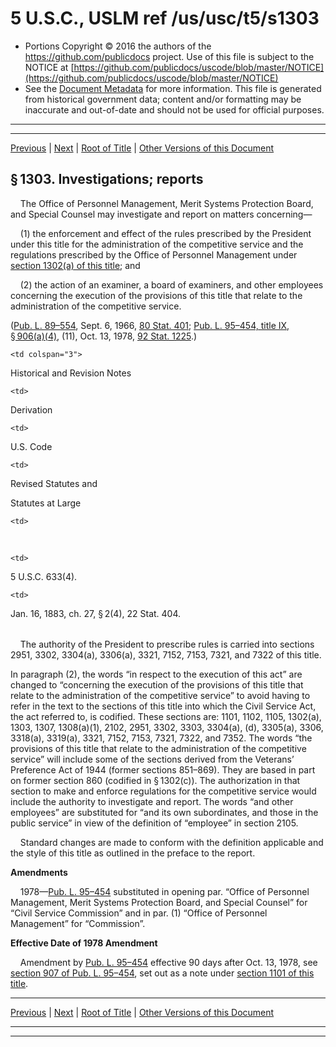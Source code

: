 ---
---

# 5 U.S.C., USLM ref /us/usc/t5/s1303

* Portions Copyright © 2016 the authors of the https://github.com/publicdocs project.
  Use of this file is subject to the NOTICE at [https://github.com/publicdocs/uscode/blob/master/NOTICE](https://github.com/publicdocs/uscode/blob/master/NOTICE)
* See the [Document Metadata](././../../../../..//README.md) for more information.
  This file is generated from historical government data; content and/or formatting may be inaccurate and out-of-date and should not be used for official purposes.

----------
----------

[Previous](./../../../../..//us/usc/t5/ptII/ch13/m__us_usc_t5_s1302.md) | [Next](./../../../../..//us/usc/t5/ptII/ch13/m__us_usc_t5_s1304.md) | [Root of Title](./../../../../../) | [Other Versions of this Document](https://publicdocs.github.io/go/links?ns=uslm&ref=%2Fus%2Fusc%2Ft5%2Fs1303)

## § 1303. Investigations; reports

    The Office of Personnel Management, Merit Systems Protection Board, and Special Counsel may investigate and report on matters concerning—

    (1) the enforcement and effect of the rules prescribed by the President under this title for the administration of the competitive service and the regulations prescribed by the Office of Personnel Management under [section 1302(a) of this title][/us/usc/t5/s1302/a]; and

    (2) the action of an examiner, a board of examiners, and other employees concerning the execution of the provisions of this title that relate to the administration of the competitive service.

([Pub. L. 89–554][/us/pl/89/554], Sept. 6, 1966, [80 Stat. 401][/us/stat/80/401]; [Pub. L. 95–454, title IX, § 906(a)(4)][/us/pl/95/454/s906/a/4], (11), Oct. 13, 1978, [92 Stat. 1225][/us/stat/92/1225].)

<table>

  <tr>

    <td colspan="3"> 

Historical and Revision Notes  </td>

  </tr>

  <tr>

    <td> 

Derivation  </td>

    <td> 

U.S. Code  </td>

    <td> 

Revised Statutes and

Statutes at Large  </td>

  </tr>

  <tr>

    <td> 

   </td>

    <td> 

5 U.S.C. 633(4).  </td>

    <td> 

Jan. 16, 1883, ch. 27, § 2(4), 22 Stat. 404.  </td>

  </tr>

</table>

    The authority of the President to prescribe rules is carried into sections 2951, 3302, 3304(a), 3306(a), 3321, 7152, 7153, 7321, and 7322 of this title.

In paragraph (2), the words “in respect to the execution of this act” are changed to “concerning the execution of the provisions of this title that relate to the administration of the competitive service” to avoid having to refer in the text to the sections of this title into which the Civil Service Act, the act referred to, is codified. These sections are: 1101, 1102, 1105, 1302(a), 1303, 1307, 1308(a)(1), 2102, 2951, 3302, 3303, 3304(a), (d), 3305(a), 3306, 3318(a), 3319(a), 3321, 7152, 7153, 7321, 7322, and 7352. The words “the provisions of this title that relate to the administration of the competitive service” will include some of the sections derived from the Veterans’ Preference Act of 1944 (former sections 851–869). They are based in part on former section 860 (codified in § 1302(c)). The authorization in that section to make and enforce regulations for the competitive service would include the authority to investigate and report. The words “and other employees” are substituted for “and its own subordinates, and those in the public service” in view of the definition of “employee” in section 2105.

    Standard changes are made to conform with the definition applicable and the style of this title as outlined in the preface to the report.

 __Amendments__ 

    1978—[Pub. L. 95–454][/us/pl/95/454] substituted in opening par. “Office of Personnel Management, Merit Systems Protection Board, and Special Counsel” for “Civil Service Commission” and in par. (1) “Office of Personnel Management” for “Commission”.

 __Effective Date of 1978 Amendment__ 

    Amendment by [Pub. L. 95–454][/us/pl/95/454] effective 90 days after Oct. 13, 1978, see [section 907 of Pub. L. 95–454][/us/pl/95/454/s907], set out as a note under [section 1101 of this title][/us/usc/t5/s1101].

----------

[Previous](./../../../../..//us/usc/t5/ptII/ch13/m__us_usc_t5_s1302.md) | [Next](./../../../../..//us/usc/t5/ptII/ch13/m__us_usc_t5_s1304.md) | [Root of Title](./../../../../../) | [Other Versions of this Document](https://publicdocs.github.io/go/links?ns=uslm&ref=%2Fus%2Fusc%2Ft5%2Fs1303)

----------
----------

[/us/usc/t5/s1302/a]: https://publicdocs.github.io/go/links?ns=uslm&ref=%2Fus%2Fusc%2Ft5%2Fs1302%2Fa
[/us/pl/89/554]: https://publicdocs.github.io/go/links?ns=uslm&ref=%2Fus%2Fpl%2F89%2F554
[/us/stat/80/401]: https://publicdocs.github.io/go/links?ns=uslm&ref=%2Fus%2Fstat%2F80%2F401
[/us/pl/95/454/s906/a/4]: https://publicdocs.github.io/go/links?ns=uslm&ref=%2Fus%2Fpl%2F95%2F454%2Fs906%2Fa%2F4
[/us/stat/92/1225]: https://publicdocs.github.io/go/links?ns=uslm&ref=%2Fus%2Fstat%2F92%2F1225
[/us/pl/95/454]: https://publicdocs.github.io/go/links?ns=uslm&ref=%2Fus%2Fpl%2F95%2F454
[/us/pl/95/454]: https://publicdocs.github.io/go/links?ns=uslm&ref=%2Fus%2Fpl%2F95%2F454
[/us/pl/95/454/s907]: https://publicdocs.github.io/go/links?ns=uslm&ref=%2Fus%2Fpl%2F95%2F454%2Fs907
[/us/usc/t5/s1101]: https://publicdocs.github.io/go/links?ns=uslm&ref=%2Fus%2Fusc%2Ft5%2Fs1101


